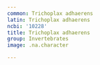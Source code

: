 ```yaml
---
common: Trichoplax adhaerens
latin: Trichoplax adhaerens
ncbi: '10228'
title: Trichoplax adhaerens
group: Invertebrates
image: .na.character

---
```

